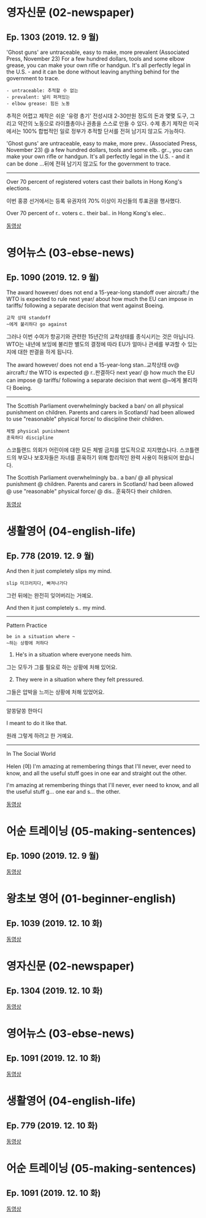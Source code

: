 # 영자신문 (02-newspaper)
## Ep. 1303 (2019. 12. 9 월)

'Ghost guns' are untraceable, easy to make, more prevalent (Associated Press, November 23)
For a few hundred dollars, tools and some elbow grease, you can make your own rifle or handgun. It's all perfectly legal in the U.S. - and it can be done without leaving anything behind for the government to trace.

    - untraceable: 추적할 수 없는
    - prevalent: 널리 퍼져있는
    - elbow grease: 힘든 노동

추적은 어렵고 제작은 쉬운 '유령 총기' 전성시대
2-30만원 정도의 돈과 몇몇 도구, 그리고 약간의 노동으로 라이플총이나 권총을 스스로 만들 수 있다. 수제 총기 제작은 미국에서는 100% 합법적인 일로 정부가 추적할 단서를 전혀 남기지 않고도 가능하다.

'Ghost guns' are untraceable, easy to make, more prev.. (Associated Press, November 23)
@ a few hundred dollars, tools and some elb.. gr.., you can make your own rifle or handgun. It's all perfectly legal in the U.S. - and it can be done ...뒤에 전혀 남기지 않고도 for the government to trace.

---
Over 70 percent of registered voters cast their ballots in Hong Kong's elections.

이번 홍콩 선거에서는 등록 유권자의 70% 이상이 자신들의 투표권을 행사했다.

Over 70 percent of r.. voters c.. their bal.. in Hong Kong's elec..

[동영상](http://home.ebse.co.kr/engnewspaper/replay/3/list?courseId=ER2012M0ENR01ZZ&stepId=ET2012M0ENR0101)

# 영어뉴스 (03-ebse-news)
## Ep. 1090 (2019. 12. 9 월)

The award however/ does not end a 15-year-long standoff over aircraft:/ the WTO is expected to rule next year/ about how much the EU can impose in tariffs/ following a separate decision that went against Boeing.

    교착 상태 standoff 
    ~에게 불리하다 go against  

그러나 이번 수여가 항공기와 관련한 15년간의 교착상태를 종식시키는 것은 아닙니다. WTO는 내년에 보잉에 불리한 별도의 결정에 따라 EU가 얼마나 관세를 부과할 수 있는지에 대한 판결을 하게 됩니다. 

The award however/ does not end a 15-year-long stan..교착상태 ov@ aircraft:/ the WTO is expected @ r..판결하다 next year/ @ how much the EU can impose @ tariffs/ following a separate decision that went @~에게 불리하다 Boeing.

---
The Scottish Parliament overwhelmingly backed a ban/ on all physical punishment on children. Parents and carers in Scotland/ had been allowed to use "reasonable" physical force/ to discipline their children.

    체벌 physical punishment 
    훈육하다 discipline 

스코틀랜드 의회가 어린이에 대한 모든 체벌 금지를 압도적으로 지지했습니다. 스코틀랜드의 부모나 보호자들은 자녀를 훈육하기 위해 합리적인 완력 사용이 허용되어 왔습니다.

The Scottish Parliament overwhelmingly ba.. a ban/ @ all physical punishment @ children. Parents and carers in Scotland/ had been allowed @ use "reasonable" physical force/ @ dis.. 훈육하다 their children.

[동영상](http://home.ebse.co.kr/ebsenews/replay/3/list?courseId=ER2016G0NEW01ZZ&stepId=ET2016G0NEW0101)

# 생활영어 (04-english-life)
## Ep. 778 (2019. 12. 9 월)

And then it just completely slips my mind. 

    slip 미끄러지다, 빠져나가다 

그런 뒤에는 완전히 잊어버리는 거예요. 

And then it just completely s.. my mind. 

---
Pattern Practice 

    be in a situation where ~
    ~하는 상황에 처하다

1. He's in a situation where everyone needs him.

그는 모두가 그를 필요로 하는 상황에 처해 있어요.

2. They were in a situation where they felt pressured.

그들은 압박을 느끼는 상황에 처해 있었어요. 

---
알쏭달쏭 한마디 

I meant to do it like that.

원래 그렇게 하려고 한 거예요. 

---
In The Social World 

Helen (여)
I'm amazing at remembering things that I'll never, ever need to know, and all the useful stuff goes in one ear and straight out the other.

I'm amazing at remembering things that I'll never, ever need to know, and all the useful stuff g... one ear and s... the other.

[동영상](http://home.ebse.co.kr/englishlife/replay/3/list?courseId=ER2017H0ENG01ZZ&stepId=ET2017H0ENG0101)

# 어순 트레이닝 (05-making-sentences)
## Ep. 1090 (2019. 12. 9 월)

[동영상](http://home.ebse.co.kr/10mins_mason/replay/3/list?courseId=ER2015G0MAY01ZZ&stepId=ET2015G0MAY0101)

# 왕초보 영어 (01-beginner-english)
## Ep. 1039 (2019. 12. 10 화)

[동영상](http://home.ebse.co.kr/beginnerenglish/replay/3/list?courseId=ER2016G0BEG01ZZ&stepId=ET2016G0BEG0101)

# 영자신문 (02-newspaper)
## Ep. 1304 (2019. 12. 10 화)

[동영상](http://home.ebse.co.kr/engnewspaper/replay/3/list?courseId=ER2012M0ENR01ZZ&stepId=ET2012M0ENR0101)

# 영어뉴스 (03-ebse-news)
## Ep. 1091 (2019. 12. 10 화)

[동영상](http://home.ebse.co.kr/ebsenews/replay/3/list?courseId=ER2016G0NEW01ZZ&stepId=ET2016G0NEW0101)

# 생활영어 (04-english-life)
## Ep. 779 (2019. 12. 10 화)

[동영상](http://home.ebse.co.kr/englishlife/replay/3/list?courseId=ER2017H0ENG01ZZ&stepId=ET2017H0ENG0101)

# 어순 트레이닝 (05-making-sentences)
## Ep. 1091 (2019. 12. 10 화)

[동영상](http://home.ebse.co.kr/10mins_mason/replay/3/list?courseId=ER2015G0MAY01ZZ&stepId=ET2015G0MAY0101)
